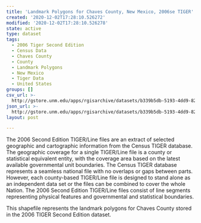 ```yaml
---
title: 'Landmark Polygons for Chaves County, New Mexico, 2006se TIGER'
created: '2020-12-02T17:28:10.526272'
modified: '2020-12-02T17:28:10.526278'
state: active
type: dataset
tags:
  - 2006 Tiger Second Edition
  - Census Data
  - Chaves County
  - County
  - Landmark Polygons
  - New Mexico
  - Tiger Data
  - United States
groups: []
csv_url: >-
  http://gstore.unm.edu/apps/rgisarchive/datasets/b339b5db-5193-4dd9-8213-128c881952cb/tgr2006se_chav_lpy.derived.csv
json_url: >-
  http://gstore.unm.edu/apps/rgisarchive/datasets/b339b5db-5193-4dd9-8213-128c881952cb/tgr2006se_chav_lpy.derived.json
layout: post

---
```

The 2006 Second Edition TIGER/Line files are an extract of selected geographic and cartographic information from the Census TIGER database.  The geographic coverage for a single TIGER/Line file is a county or statistical equivalent entity, with the coverage area based on the latest available governmental unit boundaries. The Census TIGER database represents a seamless national file with no overlaps or gaps between parts.  However, each county-based TIGER/Line file is designed to stand alone as an independent data set or the files can be combined to cover the whole Nation.  The 2006 Second Edition  TIGER/Line files consist of line segments representing physical features and governmental and statistical boundaries.  

This shapefile represents the landmark polygons for Chaves County stored in the 2006 TIGER Second Edition dataset.
